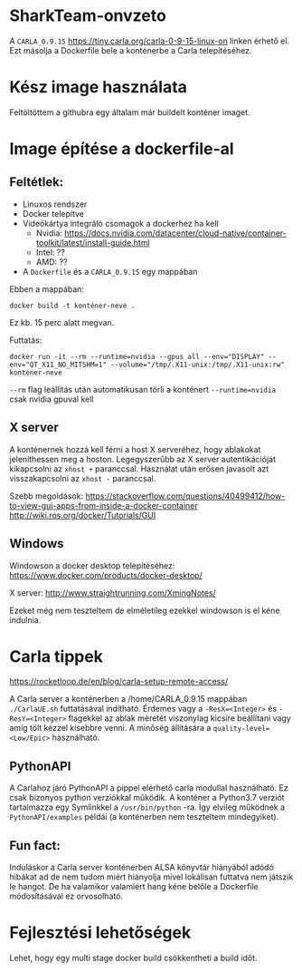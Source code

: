 # SharkTeam-onvzeto

A `CARLA_0.9.15` https://tiny.carla.org/carla-0-9-15-linux-on linken érhető el.
Ezt másolja a Dockerfile bele a konténerbe a Carla telepítéséhez.

# Kész image használata
Feltöltöttem a githubra egy általam már buildelt konténer imaget.

# Image építése a dockerfile-al
## Feltétlek:
- Linuxos rendszer
- Docker telepítve
- Videókártya integráló csomagok a dockerhez ha kell
    - Nvidia: https://docs.nvidia.com/datacenter/cloud-native/container-toolkit/latest/install-guide.html
    - Intel: ??
    - AMD: ??
- A `Dockerfile` és a `CARLA_0.9.15` egy mappában

Ebben a mappában:

```
docker build -t konténer-neve .
```
Ez kb. 15 perc alatt megvan.

Futtatás:
```
docker run -it --rm --runtime=nvidia --gpus all --env="DISPLAY" --env="QT_X11_NO_MITSHM=1" --volume="/tmp/.X11-unix:/tmp/.X11-unix:rw" konténer-neve
```

`--rm` flag leállítás után automatikusan törli a konténert
`--runtime=nvidia` csak nvidia gpuval kell

## X server
A konténernek hozzá kell férni a host X serveréhez, hogy ablakokat jeleníthessen meg a hoston.
Legegyszerűbb az X server autentikációját kikapcsolni az `xhost +` paranccsal. Használat után erősen javasolt azt visszakapcsolni az `xhost -`
paranccsal.

Szebb megoldások:
https://stackoverflow.com/questions/40499412/how-to-view-gui-apps-from-inside-a-docker-container
http://wiki.ros.org/docker/Tutorials/GUI

## Windows
Windowson a docker desktop telepítéséhez:
https://www.docker.com/products/docker-desktop/

X server:
http://www.straightrunning.com/XmingNotes/

Ezeket még nem teszteltem de elméletileg ezekkel windowson is el kéne indulnia.

# Carla tippek
https://rocketloop.de/en/blog/carla-setup-remote-access/

A Carla server a konténerben a /home/CARLA_0.9.15 mappában `./CarlaUE.sh` futtatásával indítható.
Érdemes vagy a `-ResX=<Integer>` és `-ResY=<Integer>` flagekkel az ablak méretét viszonylag kicsire beállítani vagy amíg tölt kézzel kisebbre venni.
A minőség állítására a `quality-level=<Low/Epic>` használható.

## PythonAPI
A Carlahoz járó PythonAPI a pippel elérhető carla modullal használható. Ez csak bizonyos python verziókkal működik.
A konténer a Python3.7 verziót tartalmazza egy Symlinkkel a `/usr/bin/python` -ra. Így elvileg működnek a `PythonAPI/examples` példái (a konténerben nem teszteltem mindegyiket).

## Fun fact:
Induláskor a Carla server konténerben ALSA könyvtár hiányából adódó hibákat ad de nem tudom miért hiányolja mivel lokálisan futtatva nem játszik le hangot.
De ha valamikor valamiért hang kéne belőle a Dockerfile módosításával ez orvosolható.

# Fejlesztési lehetőségek
Lehet, hogy egy multi stage docker build csökkentheti a build időt.
